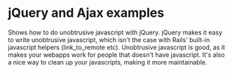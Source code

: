 # jQuery and Ajax examples

Shows how to do unobtrusive javascript with jQuery. jQuery makes it easy to write unobtrusive javascript, which isn't the case with Rails' built-in javascript helpers (link_to_remote etc). Unobtrusive javascript is good, as it makes your webapps work for people that doesn't have javascript. It's also a nice way to clean up your javascripts, making it more maintainable.